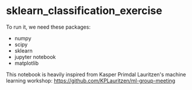 # sklearn_classification_exercise

To run it, we need these packages:
- numpy
- scipy
- sklearn
- jupyter notebook
- matplotlib

This notebook is heavily inspired from Kasper Primdal Lauritzen's machine learning workshop:
https://github.com/KPLauritzen/ml-group-meeting


